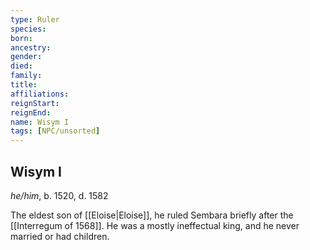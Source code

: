 ```yaml
---
type: Ruler
species:
born:
ancestry:
gender:
died:
family:
title:
affiliations:
reignStart:
reignEnd:
name: Wisym I
tags: [NPC/unsorted]
---
```

## Wisym I
*he/him*, b. 1520, d. 1582

The eldest son of [[Eloise|Eloise]], he ruled Sembara briefly after the [[Interregum of 1568]]. He was a mostly ineffectual king, and he never married or had children.

